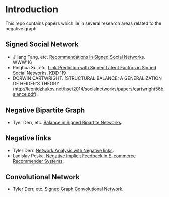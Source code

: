# Introduction
This repo contains papers which lie in several research areas related to the negative graph

## Signed Social Network
- Jiliang Tang, etc. [Recommendations in Signed Social Networks](https://dl.acm.org/doi/pdf/10.1145/2872427.2882971). WWW'16
- Pinghua Xu, etc. [Link Prediction with Signed Latent Factors in Signed Social Networks](https://dl.acm.org/doi/pdf/10.1145/3292500.3330850). KDD '19
- DORWIN CARTWRIGHT. [STRUCTURAL BALANCE: A GENERALIZATION OF HEIDER'S THEORY'
(http://leonidzhukov.net/hse/2014/socialnetworks/papers/cartwright56balance.pdf).
## Negative Bipartite Graph 
- Tyer Derr, etc. [Balance in Signed Bipartite Networks](https://dl.acm.org/doi/pdf/10.1145/3357384.3358009).
## Negative links
- Tyler Derr. [Network Analysis with Negative links](https://dl.acm.org/doi/pdf/10.1145/3336191.3372188).
- Ladislav Peska. [Negative Implicit Feedback in E-commerce Recommender Systems](https://dl.acm.org/doi/pdf/10.1145/2479787.2479800).
## Convolutional Network
- Tyler Derr, etc. [Signed Graph Convolutional Network](https://arxiv.org/pdf/1808.06354.pdf).

